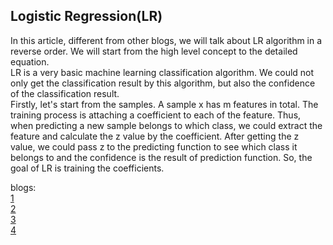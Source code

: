 ## Logistic Regression(LR)

In this article, different from other blogs, we will talk about LR algorithm in a reverse order. We will start from the high level concept to the detailed equation.  
LR is a very basic machine learning classification algorithm. We could not only get the classification result by this algorithm, but also the confidence of the classification result.  
Firstly, let's start from the samples. A sample x has m features in total. The training process is attaching a coefficient to each of the feature. Thus, when predicting a new sample belongs to which class, we could extract the feature and calculate the z value by the coefficient. After getting the z value, we could pass z to the predicting function to see which class it belongs to and the confidence is the result of prediction function. So, the goal of LR is training the coefficients.


blogs:  
[1](http://lib.csdn.net/article/machinelearning/3398)  
[2](https://www.leiphone.com/news/201608/WosBbsYqyfwcDNa4.html)  
[3](http://blog.csdn.net/suipingsp/article/details/41822313)  
[4](http://blog.csdn.net/dinosoft/article/details/46493845)
